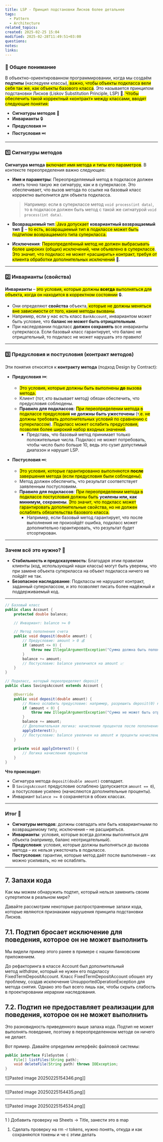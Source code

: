 ```yaml
---
title: LSP - Принцип подстановки Лисков более детальнее
tags:
  - Pattern
  - Architecture
related_topics: 
created: 2025-02-25 15:04
modified: 2025-02-28T11:49:51+03:00
questions: 
notes: 
links: 
---
```



### 📜 Общее понимание

В объектно-ориентированном программировании, когда мы создаём **подтипы** (наследуем классы),<mark class="hltr-green2"> важно, чтобы объекты подкласса вели себя так же, как объекты базового класса</mark>. Это называется принципом подстановки Лисков (Liskov Substitution Principle, LSP) 🦁.<mark class="hltr-orange"> Чтобы обеспечить такой корректный «контракт» между классами, вводят следующие понятия:
</mark>
- **Сигнатуры методов** 📑
- **Инварианты** 🔒
- **Предусловия** ⏮️
- **Постусловия** ⏭️

----

### 1️⃣ Сигнатуры методов

**Сигнатура метода** <mark class="hltr-green2">включает имя метода и типы его параметров</mark>. В контексте переопределения важно следующее:

- **Имя и параметры**: Переопределяемый метод в подклассе должен иметь точно такую же сигнатуру, как и в суперклассе. Это обеспечивает, что вызов метода по ссылке на базовый класс корректно выполнится для объекта подкласса.
    
    > Например: если в суперклассе метод `void process(int data)`, то в подклассе должен быть метод с такой же сигнатурой `void process(int data)`.
    
- **Возвращаемый тип**:<mark class="hltr-purple"> Java допускает</mark> **ковариантный возвращаемый тип** 🔄 – <mark class="hltr-yellow">то есть, возвращаемый тип в подклассе может быть подтипом возвращаемого типа суперкласса.</mark>
    
- **Исключения**: <mark class="hltr-red">Переопределённый метод не должен выбрасывать более широких (общих) исключений, чем объявлено в суперклассе</mark>. <mark class="hltr-green2">Это значит, что подкласс не может «расширить» контракт, требуя от клиента обработки дополнительных исключений</mark> 🚫.
    

---

### 2️⃣ Инварианты (свойства)

**Инварианты** – <mark class="hltr-green2">это условия, которые должны **всегда** выполняться для объекта, когда он находится в корректном состоянии</mark> 🔒.

- Они определяют **свойства** объекта,<mark class="hltr-yellow"> которые не должны меняться вне зависимости от того, какие методы вызваны</mark>.
- Например, если у нас есть класс `BankAccount`, инвариантом может быть условие, что **баланс не может быть отрицательным**.
- При наследовании подкласс **должен сохранять** все инварианты суперкласса. Если базовый класс гарантирует, что баланс не отрицательный, то подкласс не может нарушать это правило!

---

### 3️⃣ Предусловия и постусловия (контракт методов)

Эти понятия относятся к **контракту метода** (подход Design by Contract):

- **Предусловия** ⏮️:
    
    - <mark class="hltr-green2">Это условия, которые должны быть выполнены **до** вызова метода.</mark>
    - Клиент (тот, кто вызывает метод) обязан обеспечить, что предусловия соблюдены.
    - **Правило для подклассов**: <mark class="hltr-orange">При переопределении метода в подклассе предусловия</mark> **не должны быть ужесточены** (т<mark class="hltr-yellow">.е. не должны требовать дополнительных условий по сравнению с суперклассом</mark>).<mark class="hltr-green2"> Подкласс может ослабить предусловия, позволяя более широкий набор входных значений</mark>.
        - Представь, что базовый метод принимает только положительные числа. Подкласс не может потребовать, чтобы число было больше 10, ведь это сузит допустимый диапазон и нарушит LSP.
- **Постусловия** ⏭️:
    
    - <mark class="hltr-green2">Это условия, которые гарантированно выполняются **после** завершения метода (если предусловия были соблюдены).</mark>
    - Метод должен обеспечить, что результат соответствует заявленным постусловиям.
    - **Правило для подклассов**: <mark class="hltr-orange">При переопределении метода в подклассе постусловия должны быть</mark> **усилены или, как минимум, сохранены**. <mark class="hltr-yellow">Это значит, что подкласс может гарантировать дополнительные свойства, но не должен ослаблять обязательства базового класса.</mark>
        - Например, если базовый метод гарантирует, что после выполнения не произойдёт ошибка, подкласс может дополнительно гарантировать, что результат будет отсортирован.

---
### Зачем всё это нужно? 🤔
  
- **Стабильность и предсказуемость**: Благодаря этим правилам клиенты (код, использующий наши классы) могут быть уверены, что при замене объекта суперкласса на объект подкласса ничего не пойдёт не так.
- **Безопасное наследование**: Подклассы не нарушают контракт, заданный суперклассом, и это позволяет писать более надёжный и поддерживаемый код.
-----

```java
// Базовый класс
public class Account {
    protected double balance;

    // Инвариант: balance >= 0

    // Метод пополнения счета
    public void deposit(double amount) {
        // Предусловие: amount > 0 💰
        if (amount <= 0) {
            throw new IllegalArgumentException("Сумма должна быть положительной!");
        }
        balance += amount;
        // Постусловие: balance увеличился на amount 📈
    }
}

// Подкласс, который переопределяет deposit
public class SavingsAccount extends Account {

    @Override
    public void deposit(double amount) {
        // Можно ослабить предусловие: например, разрешить deposit(0) как допустимый случай (но не отрицательный)
        if (amount < 0) {
            throw new IllegalArgumentException("Сумма не может быть отрицательной!");
        }
        balance += amount;
        // Дополнительная логика: начисление процентов после пополнения
        applyInterest();
        // Постусловие: balance увеличен на amount и проценты начислены 🌟
    }
    
    private void applyInterest() {
        // Логика начисления процентов
    }
}

```

**Что происходит:**

- Сигнатура метода `deposit(double amount)` совпадает.
- В `SavingsAccount` предусловие ослаблено (допускается `amount == 0`), а постусловие усилено (начисляются дополнительные проценты).
- Инвариант `balance >= 0` сохраняется в обоих классах.

---

### Итог 🏁

- **Сигнатуры методов**: должны совпадать или быть ковариантными по возвращаемому типу, исключения – не расширяться.
- **Инварианты**: условия, которые всегда должны выполняться для объекта (например, баланс неотрицательный).
- **Предусловия**: условия, которые должны выполняться до вызова метода – их нельзя ужесточать в подклассе.
- **Постусловия**: гарантии, которые метод даёт после выполнения – их можно усиливать, но не ослаблять.

----------------------

## 7. Запахи кода

Как мы можем обнаружить подтип, который нельзя заменить своим супертипом в реальном мире?

Давайте рассмотрим некоторые распространенные запахи кода, которые являются признаками нарушения принципа подстановки Лисков.

## 7.1. Подтип бросает исключение для поведения, которое он не может выполнить

Мы видели пример этого ранее в примере с нашим банковским приложением.

До рефакторинга в классе Account был дополнительный метод _withdraw_, который не нужен его подклассу FixedTermDepositAccount. Класс FixedTermDepositAccount обошел эту проблему, создав исключение UnsupportedOperationException для метода снятия. Однако это был всего лишь хак, чтобы скрыть слабость в проектировании иерархии наследования.

## 7.2. Подтип не предоставляет реализации для поведения, которое он не может выполнить

Это разновидность приведенного выше запаха кода. Подтип не может выполнять поведение, поэтому в переопределенном методе он ничего не делает.

Вот пример. Давайте определим интерфейс файловой системы:

```java
public interface FileSystem {    
	File[] listFiles(String path);   
	void deleteFile(String path) throws IOException;
}
```
![[Pasted image 20250225154346.png]]

------

![[Pasted image 20250225154435.png]]

-----

![[Pasted image 20250225154534.png]]

-------



1 ) Добавить проверку на Sheets -> Title, занести это в map 
1) Сделать проверку на rm -r tokens, нужно понять, откуда и как сохраняются токены и че с этим делать